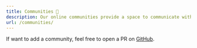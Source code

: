 ```yaml
---
title: Communities 👥️
description: Our online communities provide a space to communicate with each other, post about job offers, ask for career advice, share events, music and recipes!
url: /communities/
---
```


If want to add a community, feel free to open a PR on [GitHub](https://github.com/techqueria/site).
